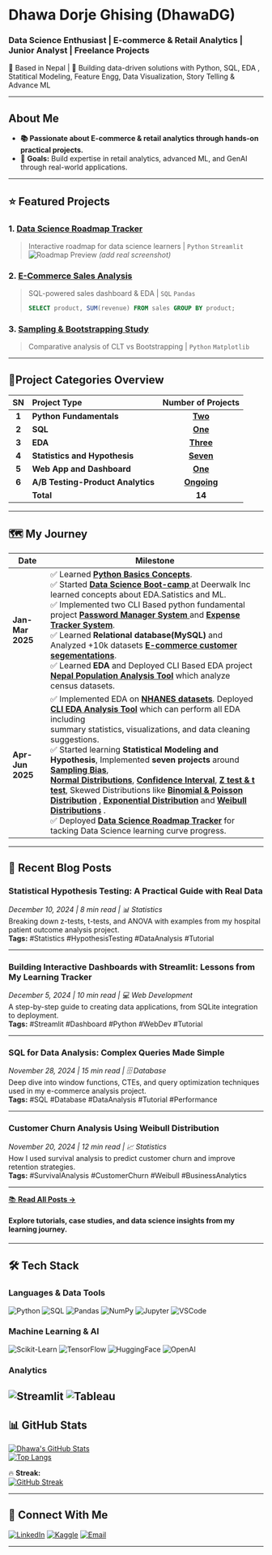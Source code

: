 # Dhawa Dorje Ghising (DhawaDG)
### **Data Science Enthusiast | E-commerce & Retail Analytics | Junior Analyst | Freelance Projects**  
📍 Based in Nepal | 🚀 Building data-driven solutions with Python, SQL, EDA , Statitical Modeling, Feature Engg, Data Visualization, Story Telling & Advance ML

---

##  **About Me**  
- **📚 Passionate about E-commerce & retail analytics through hands-on practical projects.**  
- 🎯 **Goals:** Build expertise in retail analytics, advanced ML, and GenAI through real-world applications. 

---

## ⭐ **Featured Projects**
### 1. **[Data Science Roadmap Tracker](https://mydsjourney.streamlit.app/)**
> Interactive roadmap for data science learners | `Python` `Streamlit`  
> ![Roadmap Preview](https://via.placeholder.com/600x300?text=Roadmap+Demo) *(add real screenshot)*

### 2. **[E-Commerce Sales Analysis](https://github.com/DhawaDG/DhawaDG-E-Commerce-Sales-Analysis-with-SQLS)**
> SQL-powered sales dashboard & EDA | `SQL` `Pandas`  
> ```sql
> SELECT product, SUM(revenue) FROM sales GROUP BY product;
> ```

### 3. **[Sampling & Bootstrapping Study](https://github.com/DhawaDG/Sampling-Distributions-and-Confidence-Intervals-CLT-vs-Bootstrapping)**
> Comparative analysis of CLT vs Bootstrapping | `Python` `Matplotlib`  



---

## 🚀Project Categories Overview

| SN | Project Type | Number of Projects | 
|:---:|:---|:---:|
| **1** | **Python Fundamentals** | **[Two](https://github.com/DhawaDG/Python_fundaments/blob/main/README.md)** |
| **2** | **SQL**|  **[One](https://github.com/DhawaDG/Relational-SQL/blob/main/README.md)** | 
| **3** | **EDA** | **[Three](https://github.com/DhawaDG/EDA_project_summary/blob/main/README.md)**  |
| **4** | **Statistics and Hypothesis** | **[Seven](https://github.com/DhawaDG/Statistics-and-Hypothesis/blob/main/README.md)** |
| **5** | **Web App and Dashboard** | **[One](https://mydsjourney.streamlit.app/)**  | 
| **6** | **A/B Testing-Product Analytics** |  **[Ongoing]()**  |
|  | **Total** | **14** | 




---

## 🗺️ **My Journey**
| Date               | Milestone |
|--------------------|-----------|
| **Jan-Mar 2025**   |✅ Learned **[Python Basics Concepts](https://github.com/DhawaDG/Fundamentals-of-Pythons)**.<br>✅ Started  **[Data Science Boot-camp ](https://github.com/DhawaDG/whatLearnedWithInstructorRojanUpreti)** at Deerwalk Inc learned concepts about EDA.Satistics and ML.<br>✅ Implemented two CLI Based python fundamental project **[Password Manager System ](https://github.com/DhawaDG/Password_Manager_Python)** and  **[Expense Tracker System](https://github.com/DhawaDG/Expense_Tracker_System)**.<br>✅ Learned **Relational database(MySQL)** and Analyzed +10k datasets **[E-commerce customer segementations](https://github.com/DhawaDG/DhawaDG-E-Commerce-Sales-Analysis-with-SQLS)**.<br> ✅ Learned **EDA** and Deployed CLI Based EDA project **[Nepal Population Analysis Tool](https://github.com/DhawaDG/Nepal_Population_Analysis_Tool)** which analyze census datasets.|
| **Apr-Jun 2025**       | ✅ Implemented EDA on  **[NHANES datasets](https://github.com/DhawaDG/Exploratory-Data-Analysis-EDA-of-a-Real-World-Dataset)**. Deployed **[CLI EDA Analysis Tool](https://github.com/DhawaDG/CLI_ALL_EDA_ANALYSIS_TOOL)** which can perform all EDA including <br> summary statistics, visualizations, and data cleaning suggestions.<br> ✅ Started learning **Statistical Modeling and Hypothesis**, Implemented **seven projects** around  **[Sampling Bias](https://github.com/DhawaDG/Sampling_Bias_and_Mean_Reversion_in_Football_Analytics)**, <br> **[Normal Distributions](https://github.com/DhawaDG/Z-Test-vs-T-Test-A-Practical-Guide-with-NHANCES-BMI-Data-Analysis)**, **[Confidence Interval](https://github.com/DhawaDG/Sampling-Distributions-and-Confidence-Intervals-CLT-vs-Bootstrapping)**,  **[Z test & t test](https://github.com/DhawaDG/Hospital-Patient-Outcome-Analysis-Using-z-test-and-t-test)**,  Skewed Distributions like  **[Binomial & Poisson Distribution](https://github.com/DhawaDG/E-commerce-Flash-Sale-and-Spike-Order-Using-Binomial-and-Poisson-Distribution)** , **[ Exponential Distribution](https://github.com/DhawaDG/Amazon-Product-Return-Analysis-Using-Exponential-Distribution)** and **[Weibull Distributions](https://github.com/DhawaDG/E-commrce-Churn-Rate-analysis-using-Weibull-Distributions)** .<br> ✅ Deployed **[ Data Science Roadmap Tracker](https://mydsjourney.streamlit.app/)** for tacking Data Science learning curve progress.|

---
## 📝 Recent Blog Posts

### Statistical Hypothesis Testing: A Practical Guide with Real Data
*December 10, 2024 | 8 min read | 📊 Statistics*  
Breaking down z-tests, t-tests, and ANOVA with examples from my hospital patient outcome analysis project.  
**Tags:** #Statistics #HypothesisTesting #DataAnalysis #Tutorial

---

### Building Interactive Dashboards with Streamlit: Lessons from My Learning Tracker
*December 5, 2024 | 10 min read | 💻 Web Development*  
A step-by-step guide to creating data applications, from SQLite integration to deployment.  
**Tags:** #Streamlit #Dashboard #Python #WebDev #Tutorial

---

### SQL for Data Analysis: Complex Queries Made Simple
*November 28, 2024 | 15 min read | 🗄️ Database*  
Deep dive into window functions, CTEs, and query optimization techniques used in my e-commerce analysis project.  
**Tags:** #SQL #Database #DataAnalysis #Tutorial #Performance

---

### Customer Churn Analysis Using Weibull Distribution
*November 20, 2024 | 12 min read | 📈 Statistics*  
How I used survival analysis to predict customer churn and improve retention strategies.  
**Tags:** #SurvivalAnalysis #CustomerChurn #Weibull #BusinessAnalytics

---
[📚 **Read All Posts →**]()  

#### Explore tutorials, case studies, and data science insights from my learning journey.
---

## 🛠️ **Tech Stack**
### **Languages & Data Tools**
![Python](https://img.shields.io/badge/Python-3776AB?style=for-the-badge&logo=python&logoColor=white)
![SQL](https://img.shields.io/badge/SQL-4479A1?style=for-the-badge&logo=postgresql&logoColor=white)
![Pandas](https://img.shields.io/badge/Pandas-2C2D72?style=for-the-badge&logo=pandas&logoColor=white)
![NumPy](https://img.shields.io/badge/Numpy-013243?style=for-the-badge&logo=numpy&logoColor=white)
![Jupyter](https://img.shields.io/badge/Jupyter-F37626?style=for-the-badge&logo=jupyter&logoColor=white)
![VSCode](https://img.shields.io/badge/VSCode-007ACC?style=for-the-badge&logo=visual-studio-code&logoColor=white)

### **Machine Learning & AI**
![Scikit-Learn](https://img.shields.io/badge/Scikit_Learn-F7931E?style=for-the-badge&logo=scikit-learn&logoColor=white)
![TensorFlow](https://img.shields.io/badge/TensorFlow-FF6F00?style=for-the-badge&logo=tensorflow&logoColor=white)
![HuggingFace](https://img.shields.io/badge/HuggingFace-FFD21E?style=for-the-badge&logo=huggingface&logoColor=black)
![OpenAI](https://img.shields.io/badge/OpenAI-412991?style=for-the-badge&logo=openai&logoColor=white)


### **Analytics**
![Streamlit](https://img.shields.io/badge/Streamlit-FF4B4B?style=for-the-badge&logo=streamlit&logoColor=white)
![Tableau](https://img.shields.io/badge/Tableau-E97627?style=for-the-badge&logo=tableau&logoColor=white)
---

## 📊 **GitHub Stats**
[![Dhawa's GitHub Stats](https://github-readme-stats.vercel.app/api?username=DhawaDG&show_icons=true&theme=dark&hide_border=true&include_all_commits=true)](https://github.com/DhawaDG)  
[![Top Langs](https://github-readme-stats.vercel.app/api/top-langs/?username=DhawaDG&layout=compact&theme=dark&hide_border=true)](https://github.com/DhawaDG)  

🔥 **Streak:**  
[![GitHub Streak](https://streak-stats.demolab.com?user=DhawaDG&theme=dark&hide_border=true)](https://git.io/streak-stats)



---

## 🤝 **Connect With Me**
[![LinkedIn](https://img.shields.io/badge/LinkedIn-0077B5?style=for-the-badge&logo=linkedin&logoColor=white)](https://www.linkedin.com/in/dhawa-dorje-ghising-520b381b4/)
[![Kaggle](https://img.shields.io/badge/Kaggle-20BEFF?style=for-the-badge&logo=kaggle&logoColor=white)](https://www.kaggle.com/dhawadorjeghising)
[![Email](https://img.shields.io/badge/Email-D14836?style=for-the-badge&logo=gmail&logoColor=white)](mailto:dawa.sonofgod.247@gmail.com)

--- 
